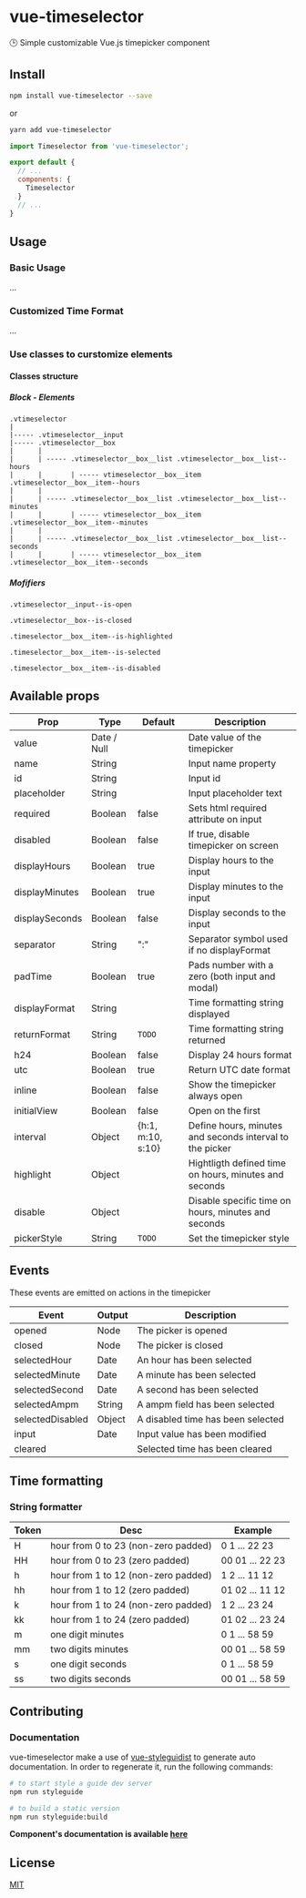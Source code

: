 # vue-timeselector
🕒 Simple customizable Vue.js timepicker component

## Install

``` bash
npm install vue-timeselector --save
```
or
``` bash
yarn add vue-timeselector
```

``` javascript
import Timeselector from 'vue-timeselector';

export default {
  // ...
  components: {
    Timeselector
  }
  // ...
}
```

## Usage
### Basic Usage

...

### Customized Time Format

...

### Use classes to curstomize elements

#### Classes structure

##### Block - Elements

```
.vtimeselector
|
|----- .vtimeselector__input
|----- .vtimeselector__box
|      |
|      | ----- .vtimeselector__box__list .vtimeselector__box__list--hours
|      |       | ----- vtimeselector__box__item .vtimeselector__box__item--hours
|      |
|      | ----- .vtimeselector__box__list .vtimeselector__box__list--minutes
|      |       | ----- vtimeselector__box__item .vtimeselector__box__item--minutes
|      |
|      | ----- .vtimeselector__box__list .vtimeselector__box__list--seconds
|      |       | ----- vtimeselector__box__item .vtimeselector__box__item--seconds

```

##### Mofifiers

`.vtimeselector__input--is-open`

`.vtimeselector__box--is-closed`

`.timeselector__box__item--is-highlighted`

`.timeselector__box__item--is-selected`

`.timeselector__box__item--is-disabled`


## Available props

| Prop                          | Type             | Default             | Description                                              |
|-------------------------------|------------------|---------------------|----------------------------------------------------------|
| value                         | Date / Null      |                     | Date value of the timepicker                             |
| name                          | String           |                     | Input name property                                      |
| id                            | String           |                     | Input id                                                 |
| placeholder                   | String           |                     | Input placeholder text                                   |
| required                      | Boolean          | false               | Sets html required attribute on input                    |
| disabled                      | Boolean          | false               | If true, disable timepicker on screen                    |
| displayHours                  | Boolean          | true                | Display hours to the input                               |
| displayMinutes                | Boolean          | true                | Display minutes to the input                             |
| displaySeconds                | Boolean          | false               | Display seconds to the input                             |
| separator                     | String           | ":"                 | Separator symbol used if no displayFormat                |
| padTime                       | Boolean          | true                | Pads number with a zero (both input and modal)           |
| displayFormat                 | String           |                     | Time formatting string displayed                         |
| returnFormat                  | String           | `TODO`              | Time formatting string returned                          |
| h24                           | Boolean          | false               | Display 24 hours format                                  |
| utc                           | Boolean          | true                | Return UTC date format                                   |
| inline                        | Boolean          | false               | Show the timepicker always open                          |
| initialView                   | Boolean          | false               | Open on the first                                        |
| interval                      | Object           | {h:1, m:10, s:10}   | Define hours, minutes and seconds interval to the picker |
| highlight                     | Object           |                     | Hightligth defined time on hours, minutes and seconds    |
| disable                       | Object           |                     | Disable specific time on hours, minutes and seconds      |
| pickerStyle                   | String           | `TODO`              | Set the timepicker style                                 |


## Events

These events are emitted on actions in the timepicker

| Event             | Output     | Description                          |
|-------------------|------------|--------------------------------------|
| opened            | Node       | The picker is opened                 |
| closed            | Node       | The picker is closed                 |
| selectedHour      | Date       | An hour has been selected            |
| selectedMinute    | Date       | A minute has been selected           |
| selectedSecond    | Date       | A second has been selected           |
| selectedAmpm      | String     | A ampm field has been selected       |
| selectedDisabled  | Object     | A disabled time has been selected    |
| input             | Date       | Input value has been modified        |
| cleared           |            | Selected time has been cleared       |

## Time formatting
### String formatter

| Token | Desc                                    | Example         |
|-------|-----------------------------------------|-----------------|
| H     | hour from 0 to 23 (non-zero padded)     | 0 1 ... 22 23   |
| HH    | hour from 0 to 23 (zero padded)         | 00 01 ... 22 23 |
| h     | hour from 1 to 12 (non-zero padded)     | 1 2 ... 11 12   |
| hh    | hour from 1 to 12 (zero padded)         | 01 02 ... 11 12 |
| k     | hour from 1 to 24 (non-zero padded)     | 1 2 ... 23 24   |
| kk    | hour from 1 to 24 (zero padded)         | 01 02 ... 23 24 |
| m     | one digit minutes                       | 0 1 ... 58 59   |
| mm    | two digits minutes                      | 00 01 ... 58 59 |
| s     | one digit seconds                       | 0 1 ... 58 59   |
| ss    | two digits seconds                      | 00 01 ... 58 59 |

## Contributing
### Documentation

vue-timeselector make a use of [vue-styleguidist](https://vue-styleguidist.github.io/) to generate auto documentation. In order to regenerate it, run the following commands:

``` bash
# to start style a guide dev server
npm run styleguide

# to build a static version
npm run styleguide:build
```

**Component's documentation is available [here](https://alexiscolin.github.io/vue-timeselector/)**

## License

[MIT](http://opensource.org/licenses/MIT)
